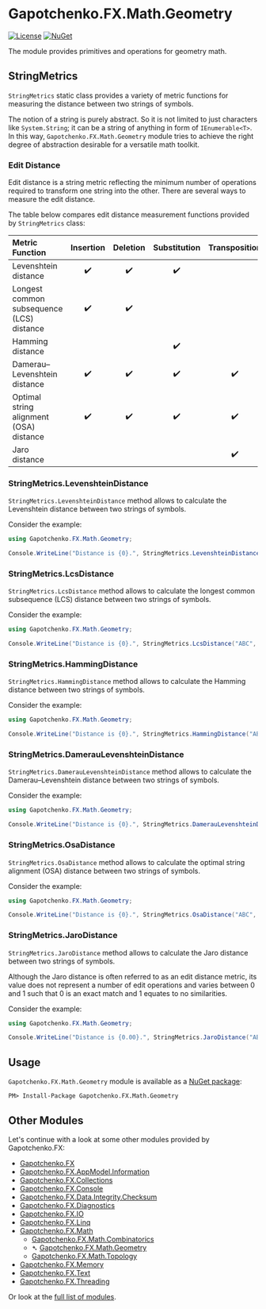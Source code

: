 ﻿# Gapotchenko.FX.Math.Geometry

[![License](https://img.shields.io/badge/license-MIT-green.svg)](../../LICENSE)
[![NuGet](https://img.shields.io/nuget/v/Gapotchenko.FX.Math.Geometry.svg)](https://www.nuget.org/packages/Gapotchenko.FX.Math.Geometry)

The module provides primitives and operations for geometry math.

## StringMetrics

`StringMetrics` static class provides a variety of metric functions for measuring the distance between two strings of symbols.

The notion of a string is purely abstract.
So it is not limited to just characters like `System.String`; it can be a string of anything in form of `IEnumerable<T>`.
In this way, `Gapotchenko.FX.Math.Geometry` module tries to achieve the right degree of abstraction desirable for a versatile math toolkit.

### Edit Distance

Edit distance is a string metric reflecting the minimum number of operations required to transform one string into the other.
There are several ways to measure the edit distance.

The table below compares edit distance measurement functions provided by `StringMetrics` class:

| Metric Function                           |      Insertion     |      Deletion      |    Substitution    |    Transposition   |
|:------------------------------------------|:------------------:|:------------------:|:------------------:|:------------------:|
| Levenshtein distance                      | :heavy_check_mark: | :heavy_check_mark: | :heavy_check_mark: |                    |
| Longest common subsequence (LCS) distance | :heavy_check_mark: | :heavy_check_mark: |                    |                    |
| Hamming distance                          |                    |                    | :heavy_check_mark: |                    |
| Damerau–Levenshtein distance              | :heavy_check_mark: | :heavy_check_mark: | :heavy_check_mark: | :heavy_check_mark: |
| Optimal string alignment (OSA) distance   | :heavy_check_mark: | :heavy_check_mark: | :heavy_check_mark: | :heavy_check_mark: |
| Jaro distance                             |                    |                    |                    | :heavy_check_mark: |

### StringMetrics.LevenshteinDistance

`StringMetrics.LevenshteinDistance` method allows to calculate the Levenshtein distance between two strings of symbols.

Consider the example:

```csharp
using Gapotchenko.FX.Math.Geometry;

Console.WriteLine("Distance is {0}.", StringMetrics.LevenshteinDistance("ABC", "BAC"));  // distance = 2
```

### StringMetrics.LcsDistance

`StringMetrics.LcsDistance` method allows to calculate the longest common subsequence (LCS) distance between two strings of symbols.

Consider the example:

```csharp
using Gapotchenko.FX.Math.Geometry;

Console.WriteLine("Distance is {0}.", StringMetrics.LcsDistance("ABC", "BAC"));  // distance = 2
```

### StringMetrics.HammingDistance

`StringMetrics.HammingDistance` method allows to calculate the Hamming distance between two strings of symbols.

Consider the example:

```csharp
using Gapotchenko.FX.Math.Geometry;

Console.WriteLine("Distance is {0}.", StringMetrics.HammingDistance("ABC", "BAC"));  // distance = 2
```

### StringMetrics.DamerauLevenshteinDistance

`StringMetrics.DamerauLevenshteinDistance` method allows to calculate the Damerau–Levenshtein distance between two strings of symbols.

Consider the example:

```csharp
using Gapotchenko.FX.Math.Geometry;

Console.WriteLine("Distance is {0}.", StringMetrics.DamerauLevenshteinDistance("ABC", "BAC"));  // distance = 1
```

### StringMetrics.OsaDistance

`StringMetrics.OsaDistance` method allows to calculate the optimal string alignment (OSA) distance between two strings of symbols.

Consider the example:

```csharp
using Gapotchenko.FX.Math.Geometry;

Console.WriteLine("Distance is {0}.", StringMetrics.OsaDistance("ABC", "BAC"));  // distance = 1
```

### StringMetrics.JaroDistance

`StringMetrics.JaroDistance` method allows to calculate the Jaro distance between two strings of symbols.

Although the Jaro distance is often referred to as an edit distance metric, its value does not represent a number of edit operations and varies between 0 and 1 such that 0 is an exact match and 1 equates to no similarities.

Consider the example:

```csharp
using Gapotchenko.FX.Math.Geometry;

Console.WriteLine("Distance is {0.00}.", StringMetrics.JaroDistance("ABC", "BAC"));  // distance = 0.44
```

## Usage

`Gapotchenko.FX.Math.Geometry` module is available as a [NuGet package](https://nuget.org/packages/Gapotchenko.FX.Math.Geometry):

```
PM> Install-Package Gapotchenko.FX.Math.Geometry
```

## Other Modules

Let's continue with a look at some other modules provided by Gapotchenko.FX:

- [Gapotchenko.FX](../Gapotchenko.FX)
- [Gapotchenko.FX.AppModel.Information](../Gapotchenko.FX.AppModel.Information)
- [Gapotchenko.FX.Collections](../Gapotchenko.FX.Collections)
- [Gapotchenko.FX.Console](../Gapotchenko.FX.Console)
- [Gapotchenko.FX.Data.Integrity.Checksum](../Data/Integrity/Checksum/Gapotchenko.FX.Data.Integrity.Checksum)
- [Gapotchenko.FX.Diagnostics](../Gapotchenko.FX.Diagnostics.CommandLine)
- [Gapotchenko.FX.IO](../Gapotchenko.FX.IO)
- [Gapotchenko.FX.Linq](../Gapotchenko.FX.Linq)
- [Gapotchenko.FX.Math](../Gapotchenko.FX.Math)
  - [Gapotchenko.FX.Math.Combinatorics](../Gapotchenko.FX.Math.Combinatorics)
  - &#x27B4; [Gapotchenko.FX.Math.Geometry](../Gapotchenko.FX.Math.Geometry)
  - [Gapotchenko.FX.Math.Topology](../Gapotchenko.FX.Math.Topology)
- [Gapotchenko.FX.Memory](../Gapotchenko.FX.Memory)
- [Gapotchenko.FX.Text](../Gapotchenko.FX.Text)
- [Gapotchenko.FX.Threading](../Gapotchenko.FX.Threading)

Or look at the [full list of modules](..#available-modules).

